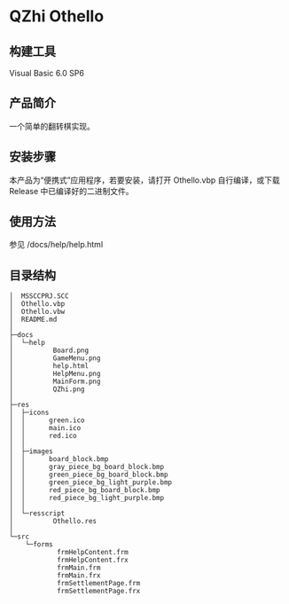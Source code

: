 # QZhi Othello

## 构建工具

Visual Basic 6.0 SP6

## 产品简介

一个简单的翻转棋实现。

## 安装步骤

本产品为“便携式”应用程序，若要安装，请打开 Othello.vbp 自行编译，或下载 Release 中已编译好的二进制文件。

## 使用方法

参见 /docs/help/help.html

## 目录结构

```
│  MSSCCPRJ.SCC
│  Othello.vbp
│  Othello.vbw
│  README.md
│
├─docs
│  └─help
│          Board.png
│          GameMenu.png
│          help.html
│          HelpMenu.png
│          MainForm.png
│          QZhi.png
│
├─res
│  ├─icons
│  │      green.ico
│  │      main.ico
│  │      red.ico
│  │
│  ├─images
│  │      board_block.bmp
│  │      gray_piece_bg_board_block.bmp
│  │      green_piece_bg_board_block.bmp
│  │      green_piece_bg_light_purple.bmp
│  │      red_piece_bg_board_block.bmp
│  │      red_piece_bg_light_purple.bmp
│  │
│  └─resscript
│          Othello.res
│
└─src
    └─forms
            frmHelpContent.frm
            frmHelpContent.frx
            frmMain.frm
            frmMain.frx
            frmSettlementPage.frm
            frmSettlementPage.frx
```
